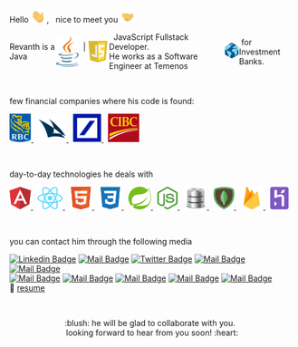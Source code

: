 Hello <a target="_blank" rel="noopener noreferrer" href="https://github.com/revanth-nalini/revanth-nalini/blob/main/image/handwave.gif?raw=true">
  <img src="https://github.com/revanth-nalini/revanth-nalini/blob/main/image/handwave.gif?raw=true" width="28px" alt="hi" style="max-width:100%;"></a>, &nbsp;
nice to meet you
<a target="_blank" rel="noopener noreferrer" href="https://github.com/revanth-nalini/revanth-nalini/blob/main/image/handshake.gif?raw=true">
  <img src="https://github.com/revanth-nalini/revanth-nalini/blob/main/image/handshake.gif?raw=true" width="28px" alt="hi" style="max-width:100%;"></a>


<p style="display:flex; align-items:center">
Revanth is a Java &nbsp <img src="https://github.com/revanth-nalini/revanth-nalini/blob/main/image/java.png?raw=true" width=40 /> &nbsp |  &nbsp
<img src="https://github.com/revanth-nalini/revanth-nalini/blob/main/image/js.png?raw=true" width=40 />&nbsp JavaScript Fullstack Developer. <br /> 
He works as a Software Engineer at 
Temenos&nbsp;<a target="_blank" rel="noopener noreferrer" href="https://www.temenos.com">  
    <img src="https://github.com/revanth-nalini/revanth-nalini/blob/main/image/temenos.png?raw=true" width=40 />
  </a>&nbsp;for Investment Banks.
</p>

<br />

few financial companies where his code is found:
<p>
  <a target="_blank" rel="noopener noreferrer" href="https://www.rbcwealthmanagement.com">  
    <img src="https://github.com/revanth-nalini/revanth-nalini/blob/main/image/rbc.png?raw=true" height=50 /> 
  </a> 
    &nbsp;
  <a target="_blank" rel="noopener noreferrer" href="https://www.credit-suisse.com/international/en.html"> 
    <img src="https://github.com/revanth-nalini/revanth-nalini/blob/main/image/cs.png?raw=true" height=50 /> 
  </a>
    &nbsp;
  <a target="_blank" rel="noopener noreferrer" href="https://deutschewealth.com"> 
    <img src="https://github.com/revanth-nalini/revanth-nalini/blob/main/image/db.png?raw=true" height=50 /> 
  </a> 
    &nbsp;
  <a target="_blank" rel="noopener noreferrer" href="https://www.cibc.com/en/private-wealth-management.html"> 
    <img src="https://github.com/revanth-nalini/revanth-nalini/blob/main/image/cibc.png?raw=true" height=50 /> 
  </a>
</p>

<br />

day-to-day technologies he deals with
<p>
  <a target="_blank" rel="noopener noreferrer" href="https://angular.io">  
    <img src="https://github.com/revanth-nalini/revanth-nalini/blob/main/image/angular.png?raw=true" height=40 /> 
  </a> 
    &nbsp;
  <a target="_blank" rel="noopener noreferrer" href="https://reactjs.org"> 
    <img src="https://github.com/revanth-nalini/revanth-nalini/blob/main/image/react.png?raw=true" height=40 /> 
  </a>
    &nbsp;
  <a target="_blank" rel="noopener noreferrer" href="https://www.w3schools.com/html"> 
    <img src="https://github.com/revanth-nalini/revanth-nalini/blob/main/image/html.png?raw=true" height=40 /> 
  </a> 
    &nbsp;
  <a target="_blank" rel="noopener noreferrer" href="https://www.w3schools.com/css"> 
    <img src="https://github.com/revanth-nalini/revanth-nalini/blob/main/image/css.png?raw=true" height=40 /> 
  </a>
     &nbsp;
  <a target="_blank" rel="noopener noreferrer" href="https://spring.io"> 
    <img src="https://github.com/revanth-nalini/revanth-nalini/blob/main/image/spring.png?raw=true" height=40 /> 
  </a>
     &nbsp;
  <a target="_blank" rel="noopener noreferrer" href="https://nodejs.org"> 
    <img src="https://github.com/revanth-nalini/revanth-nalini/blob/main/image/node.png?raw=true" height=40 /> 
  </a>
     &nbsp;
  <a target="_blank" rel="noopener noreferrer" href="https://www.oracle.com/database"> 
    <img src="https://github.com/revanth-nalini/revanth-nalini/blob/main/image/oracle.png?raw=true" height=40 /> 
  </a>
     &nbsp;
  <a target="_blank" rel="noopener noreferrer" href="https://www.mongodb.com"> 
    <img src="https://github.com/revanth-nalini/revanth-nalini/blob/main/image/mongo.png?raw=true" height=40 /> 
  </a>
     &nbsp;
  <a target="_blank" rel="noopener noreferrer" href="https://firebase.google.com"> 
    <img src="https://github.com/revanth-nalini/revanth-nalini/blob/main/image/firebase.png?raw=true" height=40 /> 
  </a>
     &nbsp;
  <a target="_blank" rel="noopener noreferrer" href="https://www.heroku.com"> 
    <img src="https://github.com/revanth-nalini/revanth-nalini/blob/main/image/heroku2.png?raw=true" height=40 /> 
  </a>
</p>

<br />


you can contact him through the following media <br />

[![Linkedin Badge](https://img.shields.io/badge/-srevanth-0e76a8?style=flat&labelColor=0e76a8&logo=linkedin&logoColor=white)](https://www.linkedin.com/in/srevanth) 
[![Mail Badge](https://img.shields.io/badge/-revanth--nalini-171515?style=flat&labelColor=171515b&logo=github&logoColor=white)](https://github.com/revanth-nalini)
[![Twitter Badge](https://img.shields.io/badge/-revanths97-1ca0f1?style=flat&labelColor=1ca0f1&logo=twitter&logoColor=white)](https://twitter.com/revanths97) 
[![Mail Badge](https://img.shields.io/badge/-revanth.sridhar97-e84393?style=flat&labelColor=e84393&logo=instagram&logoColor=white)](https://www.instagram.com/revanth.sridhar97)
[![Mail Badge](https://img.shields.io/badge/-revanth.sridhar-3b5998?style=flat&labelColor=3b5998&logo=facebook&logoColor=white)](https://www.facebook.com/revanth.sridhar) 
<br />
[![Mail Badge](https://img.shields.io/badge/-rev_sri-21b153?style=flat&labelColor=21b153&logo=hackerrank&logoColor=white)](https://www.hackerrank.com/rev_sri)
[![Mail Badge](https://img.shields.io/badge/-rev_sri-f89f1b?style=flat&labelColor=f89f1b&logo=leetcode&logoColor=white)](https://leetcode.com/rev_sri)
[![Mail Badge](https://img.shields.io/badge/-revanth.sridhar97-c0392b?style=flat&labelColor=c0392b&logo=gmail&logoColor=white)](mailto:revanth.sridhar97@gmail.com)
[![Mail Badge](https://img.shields.io/badge/-+91--9840770558-1bd741?style=flat&labelColor=1bd741b&logo=whatsapp&logoColor=white)](tel:919840770558)
[![Mail Badge](https://img.shields.io/badge/-anna%20nagar,%20chennai-0d3242?style=flat&labelColor=0d3242b&logo=uber&logoColor=white)](https://www.uber.com/global/en/cities/chennai)
<br />
:paperclip: [resume](https://github.com/revanth-nalini/revanth-nalini/blob/main/docx/Revanth-Sridhar.pdf)

<br />

<p align="center">
:blush: he will be glad to collaborate with you. &nbsp; <br />
looking forward to hear from you soon! :heart:
<p/>



<!--
**revanth-nalini/revanth-nalini** is a ✨ _special_ ✨ repository because its `README.md` (this file) appears on your GitHub profile.

Here are some ideas to get you started:

- 🔭 I’m currently working on ...
- 🌱 I’m currently learning ...
- 👯 I’m looking to collaborate on ...
- 🤔 I’m looking for help with ...
- 💬 Ask me about ...
- 📫 How to reach me: ...
- 😄 Pronouns: ...
- ⚡ Fun fact: ...
-->
